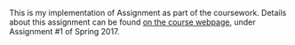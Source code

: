This is my implementation of Assignment as part of the coursework.
Details about this assignment can be found [on the course webpage](http://cs231n.github.io/), under Assignment #1 of Spring 2017.
